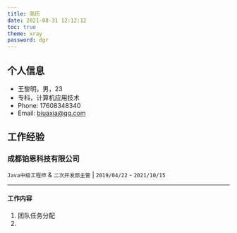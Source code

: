 ```yaml
---
title: 简历
date: 2021-08-31 12:12:12
toc: true
theme: xray
password: dgr
---
```


## 个人信息

- 王黎明，男，23
- 专科，计算机应用技术
- Phone: 17608348340
- Email: biuaxia@qq.com


## 工作经验

### 成都铂恩科技有限公司

`Java中级工程师` & `二次开发部主管` | `2019/04/22` - `2021/10/15`

---

#### 工作内容

1. 团队任务分配
2. 


